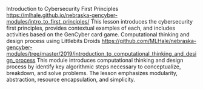 <!-- tab separated syntax: title (required)	 link_to_module_root (required)	 short description (optional)  -->
Introduction to Cybersecurity First Principles	https://mlhale.github.io/nebraska-gencyber-modules/intro_to_first_principles/	This lesson introduces the cybersecurity first principles, provides contextual examples of each, and includes activities based on the GenCyber card game.
Computational thinking and design process using Littlebits Droids	https://github.com/MLHale/nebraska-gencyber-modules/tree/master/2019/introduction_to_computational_thinking_and_design_process	This module introduces computational thinking and design process by identify key algorithmic steps necessary to conceptualize, breakdown, and solve problems. The lesson emphasizes modularity, abstraction, resource encapsulation, and simplicity. 
